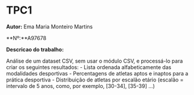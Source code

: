 # TPC1

**Autor:** Ema Maria Monteiro Martins

**Nº:**A97678

**Descricao do trabalho:**

Análise de um dataset CSV, sem usar o módulo CSV, e processá-lo para criar os seguintes resultados:
    - Lista ordenada alfabeticamente das modalidades desportivas
    - Percentagens de atletas aptos e inaptos para a prática desportiva
    - Distribuição de atletas por escalão etário (escalão = intervalo de 5 anos, como, por exemplo, [30\-34], [35\-39] ...)

